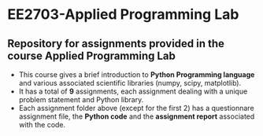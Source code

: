 # EE2703-Applied Programming Lab
## Repository for assignments provided in the course Applied Programming Lab

* This course gives a brief introduction to **Python Programming language** and various associated scientific libraries (numpy, scipy, matplotlib). 
* It has a total of **9** assignments, each assignment dealing with a unique problem statement and Python library.
* Each assignment folder above (except for the first 2) has a questionnare assignment file, the **Python code** and the **assignment report** associated with the code.




